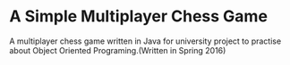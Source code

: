 # A Simple Multiplayer Chess Game
A multiplayer chess game written in Java for university project to practise about Object Oriented Programing.(Written in Spring 2016)
